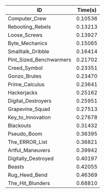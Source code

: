 |ID|Time(s)|
|-|-|
|Computer_Crew|0.10536|
|Rebooting_Rebels|0.13213|
|Loose_Screws|0.13927|
|Byte_Mechanics|0.15065|
|Smalltalk_Dribble|0.16414|
|Pint_Sized_Benchwarmers|0.21702|
|Creed_Symbol|0.23351|
|Gonzo_Brutes|0.23470|
|Prime_Calculus|0.23641|
|Hackerjacks|0.25162|
|Digital_Destroyers|0.25951|
|Grapevine_Squad|0.27513|
|Key_to_Innovation|0.27678|
|Blackouts|0.31432|
|Pseudo_Boom|0.36395|
|The_ERROR_List|0.36821|
|Artful_Maneuvers|0.39942|
|Digitally_Destroyed|0.40197|
|Beasts|0.42055|
|Rug_Heed_Bend|0.46369|
|The_Hit_Blunders|0.68810|
